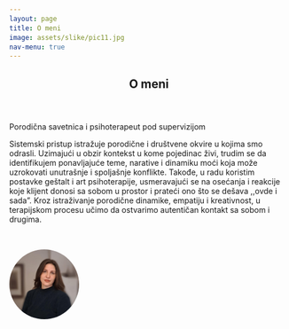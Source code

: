 ```yaml
---
layout: page
title: O meni
image: assets/slike/pic11.jpg
nav-menu: true
---
```


<!-- Main -->
<div id="main" class="alt">

<!-- One -->
<section id="one">
	<div class="inner">
		<header class="major">
			<h1>O meni</h1>
		</header>

<!-- Content -->
<p>Porodična savetnica i psihoterapeut pod supervizijom</p>

<p>Sistemski pristup istražuje porodične i društvene okvire u kojima smo odrasli. Uzimajući u obzir kontekst u kome pojedinac živi, trudim se da identifikujem ponavljajuće teme, narative i dinamiku moći koja može uzrokovati unutrašnje i spoljašnje konflikte. Takođe, u radu koristim postavke geštalt i art psihoterapije, usmeravajući se na osećanja i reakcije koje klijent donosi sa sobom u prostor i prateći ono što se dešava ,,ovde i sada”. Kroz istraživanje porodične dinamike, empatiju i kreativnost, u terapijskom procesu učimo da ostvarimo autentičan kontakt sa sobom i drugima.
 
</p>

<!-- Image -->
<img src="/assets/images/nelapic.jpeg" alt="About me photo"
     style="max-width: 25%; height: auto; margin-top: 2rem; border-radius: 50%;" />
